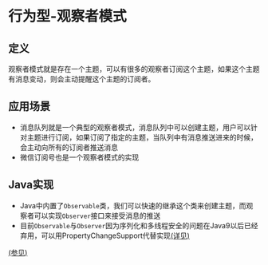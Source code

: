 # 行为型-观察者模式

## 定义
观察者模式就是存在一个主题，可以有很多的观察者订阅这个主题，如果这个主题有消息变动，则会主动提醒这个主题的订阅者。

## 应用场景
* 消息队列就是一个典型的观察者模式，消息队列中可以创建主题，用户可以针对主题进行订阅，如果订阅了指定的主题，当队列中有消息推送进来的时候，会主动向所有的订阅者推送消息
* 微信订阅号也是一个观察者模式的实现

## Java实现
* Java中内置了`Observable`类，我们可以快速的继承这个类来创建主题，而观察者可以实现`Observer`接口来接受消息的推送
* 目前`Observable`与`Observer`因为序列化和多线程安全的问题在Java9以后已经弃用，可以用PropertyChangeSupport代替实现[(详见)](https://majing.io/posts/10000001281162)


[(参见)](https://blog.csdn.net/lmj623565791/article/details/24179699)